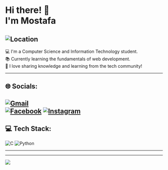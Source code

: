 # Hi there! 👋<br>I'm Mostafa  
![Location](https://img.shields.io/badge/📍-Beheira,%20Egypt-blue)
--
💻 I'm a Computer Science and Information Technology student.  
📚 Currently learning the fundamentals of web development.  
📌 I love sharing knowledge and learning from the tech community!  

---

## 🌐 Socials:
[![Gmail](https://img.shields.io/badge/Gmail-D14836?style=for-the-badge&logo=gmail&logoColor=white)](mailto:mostafa1mahmoud13@gmail.com)  
[![Facebook](https://img.shields.io/badge/Facebook-%231877F2.svg?logo=Facebook&logoColor=white)](https://www.facebook.com/share/15qRnEVHPr/) 
[![Instagram](https://img.shields.io/badge/Instagram-%23E4405F.svg?logo=Instagram&logoColor=white)](https://www.instagram.com/mos_tafa7_7)  
---

## 💻 Tech Stack:
![C](https://img.shields.io/badge/c-%2300599C.svg?style=for-the-badge&logo=c&logoColor=white) 
![Python](https://img.shields.io/badge/python-3670A0?style=for-the-badge&logo=python&logoColor=ffdd54)

---

---

[![](https://visitcount.itsvg.in/api?id=m0stafa13&icon=0&color=0)](https://visitcount.itsvg.in)


<!-- Proudly created with GPRM ( https://gprm.itsvg.in ) -->

